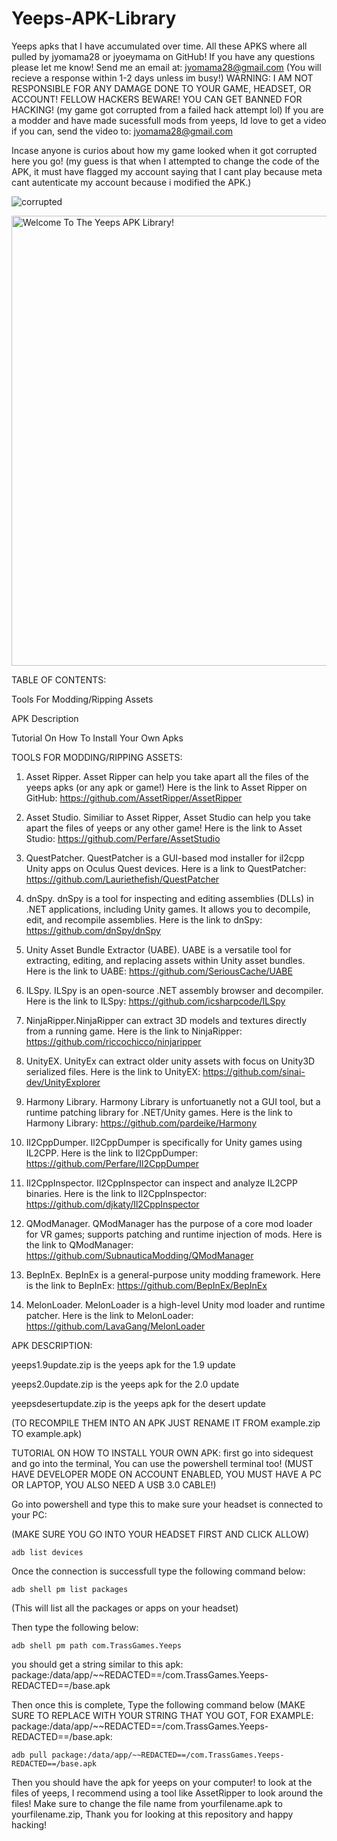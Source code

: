 # Yeeps-APK-Library
Yeeps apks that I have accumulated over time.
All these APKS where all pulled by jyomama28 or jyoeymama on GitHub!
If you have any questions please let me know! Send me an email at: jyomama28@gmail.com (You will recieve a response within 1-2 days unless im busy!)
WARNING: I AM NOT RESPONSIBLE FOR ANY DAMAGE DONE TO YOUR GAME, HEADSET, OR ACCOUNT! FELLOW HACKERS BEWARE! YOU CAN GET BANNED FOR HACKING!
(my game got corrupted from a failed hack attempt lol) If you are a modder and have made sucessfull mods from yeeps, Id love to get a video if you can, send the video to: jyomama28@gmail.com

Incase anyone is curios about how my game looked when it got corrupted here you go! (my guess is that when I attempted to change the code of the APK, it must have flagged my account saying that I cant play because meta cant autenticate my account because i modified the APK.)

![corrupted](https://github.com/user-attachments/assets/a7513b46-136f-4de0-9207-3bca32388184)


<img width="1280" height="720" alt="Welcome To The Yeeps APK Library!" src="https://github.com/user-attachments/assets/1214f66a-3c74-4c65-ba08-c06e85f613b9" />



TABLE OF CONTENTS:

Tools For Modding/Ripping Assets

APK Description

Tutorial On How To Install Your Own Apks

TOOLS FOR MODDING/RIPPING ASSETS:

1. Asset Ripper. Asset Ripper can help you take apart all the files of the yeeps apks (or any apk or game!) Here is the link to Asset Ripper on GitHub: https://github.com/AssetRipper/AssetRipper
   
2. Asset Studio. Similiar to Asset Ripper, Asset Studio can help you take apart the files of yeeps or any other game! Here is the link to Asset Studio: https://github.com/Perfare/AssetStudio
   
3. QuestPatcher. QuestPatcher is a GUI-based mod installer for il2cpp Unity apps on Oculus Quest devices. Here is a link to QuestPatcher: https://github.com/Lauriethefish/QuestPatcher
   
4. dnSpy. dnSpy is a tool for inspecting and editing assemblies (DLLs) in .NET applications, including Unity games. It allows you to decompile, edit, and recompile assemblies. Here is the link to dnSpy: https://github.com/dnSpy/dnSpy

5. Unity Asset Bundle Extractor (UABE). UABE is a versatile tool for extracting, editing, and replacing assets within Unity asset bundles. Here is the link to UABE: https://github.com/SeriousCache/UABE

6. ILSpy. ILSpy is an open-source .NET assembly browser and decompiler. Here is the link to ILSpy: https://github.com/icsharpcode/ILSpy

7. NinjaRipper.NinjaRipper can extract 3D models and textures directly from a running game. Here is the link to NinjaRipper: https://github.com/riccochicco/ninjaripper

8. UnityEX. UnityEx can extract older unity assets with focus on Unity3D serialized files. Here is the link to UnityEX: https://github.com/sinai-dev/UnityExplorer

9. Harmony Library. Harmony Library is unfortuanetly not a GUI tool, but a runtime patching library for .NET/Unity games. Here is the link to Harmony Library: https://github.com/pardeike/Harmony

10. Il2CppDumper. Il2CppDumper is specifically for Unity games using IL2CPP. Here is the link to Il2CppDumper: https://github.com/Perfare/Il2CppDumper

11. Il2CppInspector. Il2CppInspector can inspect and analyze IL2CPP binaries. Here is the link to Il2CppInspector: https://github.com/djkaty/Il2CppInspector

12. QModManager. QModManager has the purpose of a core mod loader for VR games; supports patching and runtime injection of mods. Here is the link to QModManager: https://github.com/SubnauticaModding/QModManager

13. BepInEx. BepInEx is a general-purpose unity modding framework. Here is the link to BepInEx: https://github.com/BepInEx/BepInEx

14. MelonLoader. MelonLoader is a high-level Unity mod loader and runtime patcher. Here is the link to MelonLoader: https://github.com/LavaGang/MelonLoader

APK DESCRIPTION:

yeeps1.9update.zip is the yeeps apk for the 1.9 update

yeeps2.0update.zip is the yeeps apk for the 2.0 update

yeepsdesertupdate.zip is the yeeps apk for the desert update

(TO RECOMPILE THEM INTO AN APK JUST RENAME IT FROM example.zip TO example.apk)

TUTORIAL ON HOW TO INSTALL YOUR OWN APK:
first go into sidequest and go into the terminal, You can use the powershell terminal too! (MUST HAVE DEVELOPER MODE ON ACCOUNT ENABLED, YOU MUST HAVE A PC OR LAPTOP, YOU ALSO NEED A USB 3.0 CABLE!)

Go into powershell and type this to make sure your headset is connected to your PC:

(MAKE SURE YOU GO INTO YOUR HEADSET FIRST AND CLICK ALLOW)
```
adb list devices
```
Once the connection is successfull type the following command below:

```
adb shell pm list packages
```

(This will list all the packages or apps on your headset)

Then type the following below:

```
adb shell pm path com.TrassGames.Yeeps
```

you should get a string similar to this apk: package:/data/app/~~REDACTED==/com.TrassGames.Yeeps-REDACTED==/base.apk

Then once this is complete, Type the following command below (MAKE SURE TO REPLACE WITH YOUR STRING THAT YOU GOT, FOR EXAMPLE: package:/data/app/~~REDACTED==/com.TrassGames.Yeeps-REDACTED==/base.apk:

```
adb pull package:/data/app/~~REDACTED==/com.TrassGames.Yeeps-REDACTED==/base.apk
```
Then you should have the apk for yeeps on your computer! to look at the files of yeeps, I recommend using a tool like AssetRipper to look around the files! Make sure to change the file name from yourfilename.apk to yourfilename.zip, Thank you for looking at this repository and happy hacking! 
